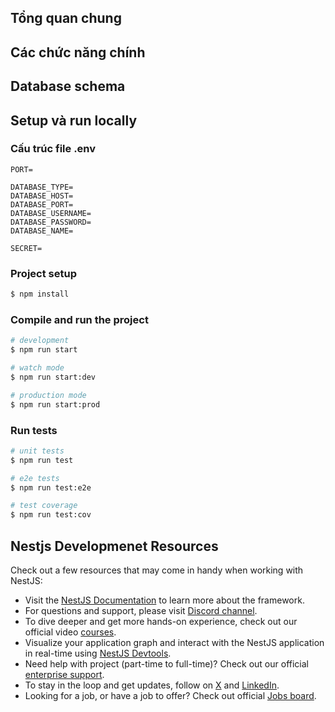 ## Tổng quan chung



## Các chức năng chính

## Database schema

## Setup và run locally

### Cấu trúc file .env

```env
PORT=

DATABASE_TYPE=
DATABASE_HOST=
DATABASE_PORT=
DATABASE_USERNAME=
DATABASE_PASSWORD=
DATABASE_NAME=

SECRET=
```

### Project setup

```bash
$ npm install
```

### Compile and run the project

```bash
# development
$ npm run start

# watch mode
$ npm run start:dev

# production mode
$ npm run start:prod
```

### Run tests

```bash
# unit tests
$ npm run test

# e2e tests
$ npm run test:e2e

# test coverage
$ npm run test:cov
```

## Nestjs Developmenet Resources

Check out a few resources that may come in handy when working with NestJS:

- Visit the [NestJS Documentation](https://docs.nestjs.com) to learn more about the framework.
- For questions and support, please visit [Discord channel](https://discord.gg/G7Qnnhy).
- To dive deeper and get more hands-on experience, check out our official video [courses](https://courses.nestjs.com/).
- Visualize your application graph and interact with the NestJS application in real-time using [NestJS Devtools](https://devtools.nestjs.com).
- Need help with project (part-time to full-time)? Check out our official [enterprise support](https://enterprise.nestjs.com).
- To stay in the loop and get updates, follow on [X](https://x.com/nestframework) and [LinkedIn](https://linkedin.com/company/nestjs).
- Looking for a job, or have a job to offer? Check out official [Jobs board](https://jobs.nestjs.com).